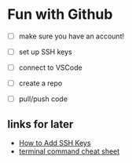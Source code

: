 # Fun with Github

- [ ] make sure you have an account!
- [ ] set up SSH keys
- [ ] connect to VSCode
- [ ] create a repo
- [ ] pull/push code


## links for later
- [How to Add SSH Keys](https://www.youtube.com/watch?v=Nf2Ggt3Mwgk&feature=emb_title)
- [terminal command cheat sheet](https://dev.to/kymiddleton/reference-guide-common-commands-for-terminal-6no)
